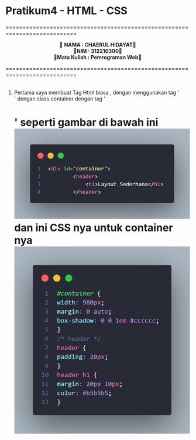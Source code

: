 # Pratikum4 - HTML - CSS

===========================================================================<br>
<p align="center">
 &#128640 <b>NAMA          :  CHAERUL HIDAYAT</b>&#128640 <br> 
  &#128640<b>NIM           :  312210300</b>&#128640 <br>
 &#128640<b>Mata Kuliah   :  Pemrograman Web</b>&#128640 <br>
</p>
===========================================================================<br><br>

1. Pertama saya membuat Tag Html biasa , dengan menggunakan tag '<div>' dengan class container dengan tag '<h1>' seperti gambar di bawah ini <br>
![Container](1.png) <br>
dan ini CSS nya untuk container nya <br>
![CSS](<foto readme/css container.png>) <br>
